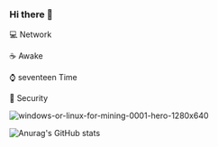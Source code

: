 ### Hi there 👋

<!--
**nonanik112/nonanik112** is a ✨ _special_ ✨ repository because its `README.md` (this file) appears on your GitHub profile.

Here are some ideas to get you started:

- 🔭 I’m currently working on ...
- 🌱 I’m currently learning ...
- 👯 I’m looking to collaborate on ...
- 🤔 I’m looking for help with ...
- 💬 Ask me about ...
- 📫 How to reach me: ...
- 😄 Pronouns: ...
- ⚡ Fun fact: ...
-->
:computer: Network

:coffee: Awake

:watch: seventeen Time

:iphone: Security

![windows-or-linux-for-mining-0001-hero-1280x640](https://user-images.githubusercontent.com/60598274/185716262-565b21a3-2a15-45a9-843e-1413dec364cc.jpg)

![Anurag's GitHub stats](https://github-readme-stats.vercel.app/api?username=anuraghazra&show_icons=true&theme=radical)



